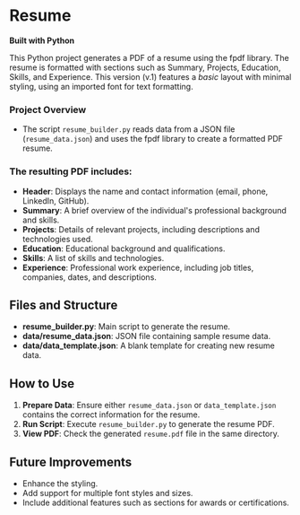 # Resume

**Built with Python**

This Python project generates a PDF of a resume using the fpdf library. The resume is formatted with sections such as Summary, Projects, Education, Skills, and Experience. This version (v.1) features a _basic_ layout with minimal styling, using an imported font for text formatting.

### Project Overview

- The script `resume_builder.py` reads data from a JSON file (`resume_data.json`) and uses the fpdf library to create a formatted PDF resume.

### The resulting PDF includes:

- **Header**: Displays the name and contact information (email, phone, LinkedIn, GitHub).
- **Summary**: A brief overview of the individual's professional background and skills.
- **Projects**: Details of relevant projects, including descriptions and technologies used.
- **Education**: Educational background and qualifications.
- **Skills**: A list of skills and technologies.
- **Experience**: Professional work experience, including job titles, companies, dates, and descriptions.

## Files and Structure

- **resume_builder.py**: Main script to generate the resume.
- **data/resume_data.json**: JSON file containing sample resume data.
- **data/data_template.json**: A blank template for creating new resume data.

## How to Use

1. **Prepare Data**: Ensure either `resume_data.json` or `data_template.json` contains the correct information for the resume.
2. **Run Script**: Execute `resume_builder.py` to generate the resume PDF.
3. **View PDF**: Check the generated `resume.pdf` file in the same directory.

## Future Improvements

- Enhance the styling.
- Add support for multiple font styles and sizes.
- Include additional features such as sections for awards or certifications.
